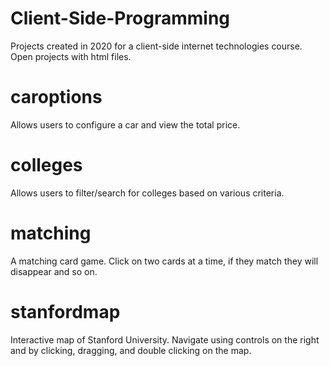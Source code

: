 # Client-Side-Programming

Projects created in 2020 for a client-side internet technologies course. Open projects with html files.

# caroptions 
Allows users to configure a car and view the total price.

# colleges 
Allows users to filter/search for colleges based on various criteria.

# matching 
A matching card game. Click on two cards at a time, if they match they will disappear and so on.

# stanfordmap
Interactive map of Stanford University. Navigate using controls on the right and by clicking, dragging, and double clicking on the map.

